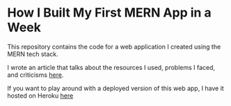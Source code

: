 # How I Built My First MERN App in a Week

This repository contains the code for a web application I created using the MERN tech stack.

I wrote an article that talks about the resources I used, problems I faced, and criticisms [here](https://google.com).

If you want to play around with a deployed version of this web app, I have it hosted on Heroku [here](https://martinb-inventory.herokuapp.com/)
